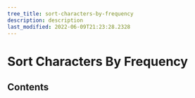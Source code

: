 ```yaml
---
tree_title: sort-characters-by-frequency
description: description
last_modified: 2022-06-09T21:23:28.2328
---
```


# Sort Characters By Frequency

## Contents
